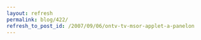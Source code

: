 ```yaml
---
layout: refresh
permalink: blog/422/
refresh_to_post_id: /2007/09/06/ontv-tv-msor-applet-a-panelon
---
```

